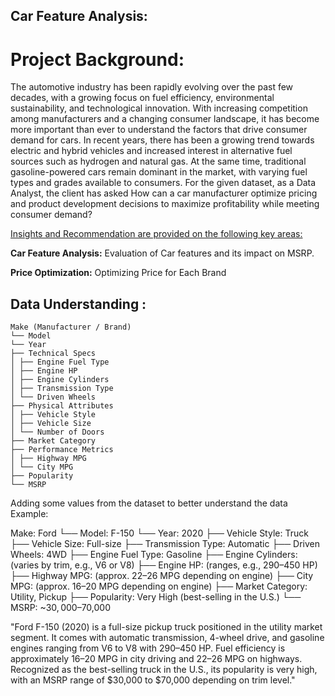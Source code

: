 ## Car Feature Analysis:

# Project Background:
The automotive industry has been rapidly evolving over the past few decades, with a growing focus on fuel efficiency, environmental sustainability, and technological innovation. With increasing competition among manufacturers and a changing consumer landscape, it has become more important than ever to understand the factors that drive consumer demand for cars.
In recent years, there has been a growing trend towards electric and hybrid vehicles and increased interest in alternative fuel sources such as hydrogen and natural gas. At the same time, traditional gasoline-powered cars remain dominant in the market, with varying fuel types and grades available to consumers.
For the given dataset, as a Data Analyst, the client has asked How can a car manufacturer optimize pricing and product development decisions to maximize profitability while meeting consumer demand?

<ins> Insights and Recommendation are provided on the following key areas:</ins>

**Car Feature Analysis:** Evaluation of Car features and its impact on MSRP.

**Price Optimization:** Optimizing Price for Each Brand


## Data Understanding :

```
Make (Manufacturer / Brand)
└── Model
└── Year
├── Technical Specs
│ ├── Engine Fuel Type
│ ├── Engine HP
│ ├── Engine Cylinders
│ ├── Transmission Type
│ └── Driven Wheels
├── Physical Attributes
│ ├── Vehicle Style
│ ├── Vehicle Size
│ └── Number of Doors
├── Market Category
├── Performance Metrics
│ ├── Highway MPG
│ └── City MPG
├── Popularity
└── MSRP
```

Adding some values from the dataset to better understand the data Example:


Make: Ford
└── Model: F-150
      └── Year: 2020
           ├── Vehicle Style: Truck
           ├── Vehicle Size: Full-size
           ├── Transmission Type: Automatic
           ├── Driven Wheels: 4WD
           ├── Engine Fuel Type: Gasoline
           ├── Engine Cylinders: (varies by trim, e.g., V6 or V8)
           ├── Engine HP: (ranges, e.g., 290–450 HP)
           ├── Highway MPG: (approx. 22–26 MPG depending on engine)
           ├── City MPG: (approx. 16–20 MPG depending on engine)
           ├── Market Category: Utility, Pickup
           ├── Popularity: Very High (best-selling in the U.S.)
           └── MSRP: ~$30,000–$70,000 

"Ford F-150 (2020) is a full-size pickup truck positioned in the utility market segment. It comes with automatic transmission, 4-wheel drive, and gasoline engines ranging from V6 to V8 with 290–450 HP. Fuel efficiency is approximately 16–20 MPG in city driving and 22–26 MPG on highways. Recognized as the best-selling truck in the U.S., its popularity is very high, with an MSRP range of $30,000 to $70,000 depending on trim level."





